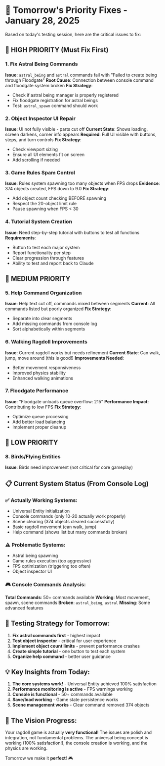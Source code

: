 # 🎯 Tomorrow's Priority Fixes - January 28, 2025

Based on today's testing session, here are the critical issues to fix:

## 🚨 HIGH PRIORITY (Must Fix First)

### 1. Fix Astral Being Commands
**Issue**: `astral_being` and `astral` commands fail with "Failed to create being through Floodgate"
**Root Cause**: Connection between console command and floodgate system broken
**Fix Strategy**:
- Check if astral being manager is properly registered
- Fix floodgate registration for astral beings
- Test: `astral_spawn` command should work

### 2. Object Inspector UI Repair
**Issue**: UI not fully visible - parts cut off
**Current State**: Shows loading, screen darkens, corner info appears
**Required**: Full UI visible with buttons, steps, and turn controls
**Fix Strategy**:
- Check viewport sizing
- Ensure all UI elements fit on screen
- Add scrolling if needed

### 3. Game Rules Spam Control
**Issue**: Rules system spawning too many objects when FPS drops
**Evidence**: 374 objects created, FPS down to 9.0
**Fix Strategy**:
- Add object count checking BEFORE spawning
- Respect the 20-object limit rule
- Pause spawning when FPS < 30

### 4. Tutorial System Creation
**Issue**: Need step-by-step tutorial with buttons to test all functions
**Requirements**:
- Button to test each major system
- Report functionality per step
- Clear progression through features
- Ability to test and report back to Claude

## 🔧 MEDIUM PRIORITY

### 5. Help Command Organization
**Issue**: Help text cut off, commands mixed between segments
**Current**: All commands listed but poorly organized
**Fix Strategy**:
- Separate into clear segments
- Add missing commands from console log
- Sort alphabetically within segments

### 6. Walking Ragdoll Improvements
**Issue**: Current ragdoll works but needs refinement
**Current State**: Can walk, jump, move around (this is good!)
**Improvements Needed**:
- Better movement responsiveness
- Improved physics stability
- Enhanced walking animations

### 7. Floodgate Performance
**Issue**: "Floodgate unloads queue overflow: 215"
**Performance Impact**: Contributing to low FPS
**Fix Strategy**:
- Optimize queue processing
- Add better load balancing
- Implement proper cleanup

## 🐛 LOW PRIORITY

### 8. Birds/Flying Entities
**Issue**: Birds need improvement (not critical for core gameplay)

## 📋 Current System Status (From Console Log)

### ✅ Actually Working Systems:
- Universal Entity initialization
- Console commands (only 10-20 actually work properly)
- Scene clearing (374 objects cleared successfully)
- Basic ragdoll movement (can walk, jump)
- Help command (shows list but many commands broken)

### ⚠️ Problematic Systems:
- Astral being spawning
- Game rules execution (too aggressive)
- FPS optimization (triggering too often)
- Object inspector UI

### 🎮 Console Commands Analysis:
**Total Commands**: 50+ commands available
**Working**: Most movement, spawn, scene commands
**Broken**: `astral_being`, `astral`
**Missing**: Some advanced features

## 🎯 Testing Strategy for Tomorrow:

1. **Fix astral commands first** - highest impact
2. **Test object inspector** - critical for user experience  
3. **Implement object count limits** - prevent performance crashes
4. **Create simple tutorial** - one button to test each system
5. **Organize help command** - better user guidance

## 💡 Key Insights from Today:

1. **The core systems work!** - Universal Entity achieved 100% satisfaction
2. **Performance monitoring is active** - FPS warnings working
3. **Console is functional** - 50+ commands available
4. **Save/load working** - Game state persistence works
5. **Scene management works** - Clear command removed 374 objects

## 🌟 The Vision Progress:

Your ragdoll game is actually **very functional**! The issues are polish and integration, not fundamental problems. The universal being concept is working (100% satisfaction!), the console creation is working, and the physics are working.

Tomorrow we make it **perfect**! 🎮